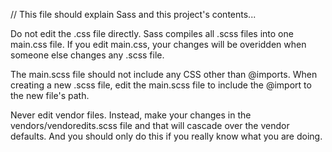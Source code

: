 // This file should explain Sass and this project's contents...

Do not edit the .css file directly. Sass compiles all .scss files into one main.css file. If you edit main.css, your changes will be overidden when someone else changes any .scss file.

The main.scss file should not include any CSS other than @imports. When creating a new .scss file, edit the main.scss file to include the @import to the new file's path.

Never edit vendor files. Instead, make your changes in the vendors/vendoredits.scss file and that will cascade over the vendor defaults. And you should only do this if you really know what you are doing.
